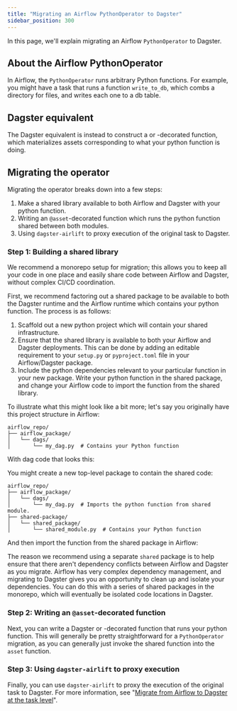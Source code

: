 ```yaml
---
title: "Migrating an Airflow PythonOperator to Dagster"
sidebar_position: 300
---
```


In this page, we'll explain migrating an Airflow `PythonOperator` to Dagster.

## About the Airflow PythonOperator

In Airflow, the `PythonOperator` runs arbitrary Python functions. For example, you might have a task that runs a function `write_to_db`, which combs a directory for files, and writes each one to a db table.

<CodeExample path="docs_snippets/docs_snippets/integrations/airlift/operator_migration/python_operator.py" starAfter="start_op" endBefore="end_op" />

## Dagster equivalent

The Dagster equivalent is instead to construct a <PyObject section="assets" object="asset" module="dagster"/> or <PyObject section="assets" object="multi_asset" module="dagster"/>-decorated function, which materializes assets corresponding to what your python function is doing.

<CodeExample path="docs_snippets/docs_snippets/integrations/airlift/operator_migration/pyop_multi_asset_complete.py" starAfter="start_asset" endBefore="end_asset" />

## Migrating the operator

Migrating the operator breaks down into a few steps:

1. Make a shared library available to both Airflow and Dagster with your python function.
2. Writing an `@asset`-decorated function which runs the python function shared between both modules.
3. Using `dagster-airlift` to proxy execution of the original task to Dagster.

### Step 1: Building a shared library

We recommend a monorepo setup for migration; this allows you to keep all your code in one place and easily share code between Airflow and Dagster, without complex CI/CD coordination.

First, we recommend factoring out a shared package to be available to both the Dagster runtime and the Airflow runtime which contains your python function. The process is as follows:

1. Scaffold out a new python project which will contain your shared infrastructure.
2. Ensure that the shared library is available to both your Airflow and Dagster deployments. This can be done by adding an editable requirement to your `setup.py` or `pyproject.toml` file in your Airflow/Dagster package.
3. Include the python dependencies relevant to your particular function in your new package. Write your python function in the shared package, and change your Airflow code to import the function from the shared library.

To illustrate what this might look like a bit more; let's say you originally have this project structure in Airflow:

```plaintext
airflow_repo/
├── airflow_package/
│   └── dags/
│       └── my_dag.py  # Contains your Python function
```

With dag code that looks this:

<CodeExample path="docs_snippets/docs_snippets/integrations/airlift/operator_migration/python_operator.py" starAfter="start_op" endBefore="end_op" />

You might create a new top-level package to contain the shared code:

```plaintext
airflow_repo/
├── airflow_package/
│   └── dags/
│       └── my_dag.py  # Imports the python function from shared module.
├── shared-package/
│   └── shared_package/
│       └── shared_module.py  # Contains your Python function
```

And then import the function from the shared package in Airflow:

<CodeExample path="docs_snippets/docs_snippets/integrations/airlift/operator_migration/python_operator.py" starAfter="start_shared" endBefore="end_shared" />

The reason we recommend using a separate `shared` package is to help ensure that there aren't dependency conflicts between Airflow and Dagster as you migrate. Airflow has very complex dependency management, and migrating to Dagster gives you an opportunity to clean up and isolate your dependencies. You can do this with a series of shared packages in the monorepo, which will eventually be isolated code locations in Dagster.

### Step 2: Writing an `@asset`-decorated function

Next, you can write a Dagster <PyObject section="assets" object="asset" module="dagster"/> or <PyObject section="assets" object="multi_asset" module="dagster"/>-decorated function that runs your python function. This will generally be pretty straightforward for a `PythonOperator` migration, as you can generally just invoke the shared function into the `asset` function.

<CodeExample path="docs_snippets/docs_snippets/integrations/airlift/operator_migration/pyop_asset_shared.py" />

### Step 3: Using `dagster-airlift` to proxy execution

Finally, you can use `dagster-airlift` to proxy the execution of the original task to Dagster. For more information, see "[Migrate from Airflow to Dagster at the task level](../task-level-migration/)".
